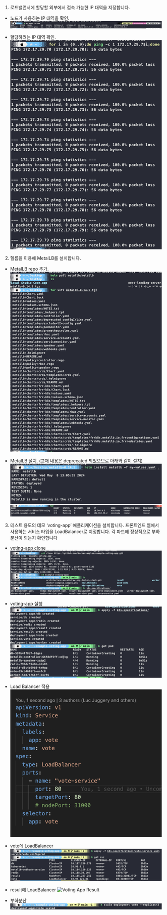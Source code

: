 1. 로드밸런서에 할당할 외부에서 접속 가능한 IP 대역을 지정합니다.

- 노드가 사용하는 IP 대역을 확인.
  ![Node IP](./images/node-ip.png)

- 할당하려는 IP 대역 확인.
  ![IP Range](./images/ip-range.png)

2. 헬름을 이용해 MetalLB를 설치합니다.

- MetalLB repo 추가.
  ![MetalLB Repo](./images/metallb-repo.png)

- MetalLB 설치. (교재 내용은 deprecated 되었으므로 아래와 같이 설치)
  ![MetalLB Install](./images/metallb-install.png)
  ![MetalLB Install](./images/metallb-install-2.png)

3. 테스트 용도의 데모 ‘voting-app’ 애플리케이션을 설치합니다. 프론트엔드 웹에서 사용하는 서비스 타입을 LoadBalancer로 지정합니다. 각 파드에 정상적으로 부하분산이 되는지 확인합니다

- voting-app clone
  ![Voting App Clone](./images/voting-app-clone.png)

- voting-app 실행
  ![Voting App Run](./images/voting-app-run.png)

- Load Balancer 적용
  ![Voting App LoadBalancer](./images/voting-app-loadbalancer.png)

- vote에 LoadBalancer
  ![Voting App Vote](./images/voting-app-vote.png)

- result에 LoadBalancer
  ![Voting App Result](./images/voting-app-result.png)

- 부하분산
  ![Voting App LoadBalancer](./images/voting-app-loadbalancer-2.png)
